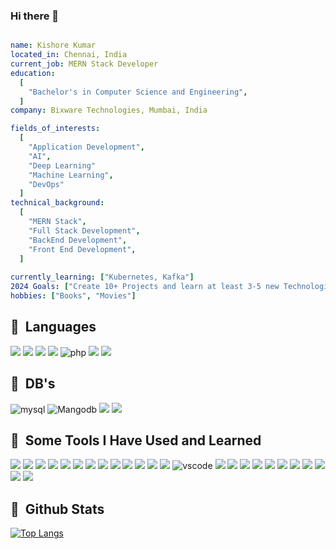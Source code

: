 ### Hi there 👋

```yaml

name: Kishore Kumar
located_in: Chennai, India
current_job: MERN Stack Developer
education:
  [
    "Bachelor's in Computer Science and Engineering",
  ]
company: Bixware Technologies, Mumbai, India

fields_of_interests:
  [
    "Application Development",
    "AI",
    "Deep Learning"
    "Machine Learning",
    "DevOps"
  ]
technical_background:
  [
    "MERN Stack",
    "Full Stack Development",
    "BackEnd Development",
    "Front End Development",
  ]
  
currently_learning: ["Kubernetes, Kafka"]
2024 Goals: ["Create 10+ Projects and learn at least 3-5 new Technologies."]
hobbies: ["Books", "Movies"]

```

<h2> 🚀 &nbsp;Languages</h2>
<p align="left">
<img src="https://cdn.jsdelivr.net/gh/devicons/devicon/icons/javascript/javascript-original.svg" width=“55” height=“55”/>
<img src="https://cdn.jsdelivr.net/gh/devicons/devicon/icons/typescript/typescript-original.svg" width=“55” height=“55”/>
<img src="https://cdn.jsdelivr.net/gh/devicons/devicon/icons/java/java-original.svg" width=“55” height=“55”/>
<img src="https://cdn.jsdelivr.net/gh/devicons/devicon/icons/python/python-original.svg" width=“55” height=“55”/>
<img src="https://cdn.jsdelivr.net/gh/devicons/devicon/icons/php/php-original.svg" alt="php" width=“55” height=“55”/>
<img src="https://cdn.jsdelivr.net/gh/devicons/devicon/icons/c/c-original.svg" width=“55” height=“55”/>
<img src="https://cdn.jsdelivr.net/gh/devicons/devicon/icons/html5/html5-original.svg" width=“55” height=“55”/>
</p>

<h2> 🚀 &nbsp;DB's</h2>
<p align="left">
<img src="https://cdn.jsdelivr.net/gh/devicons/devicon/icons/mysql/mysql-original.svg" width=“55” height=“55” alt="mysql"/>
<img src="https://img.shields.io/badge/MongoDB-%234ea94b.svg" width=“55” height=“55” alt="Mangodb"/>
<img src="https://cdn.jsdelivr.net/gh/devicons/devicon/icons/postgresql/postgresql-original.svg" width=“55” height=“55”/>
<img src="https://cdn.jsdelivr.net/gh/devicons/devicon@latest/icons/microsoftsqlserver/microsoftsqlserver-original.svg" width=“55” height=“55”/>          
</p>

<h2> 🚀 &nbsp;Some Tools I Have Used and Learned</h2>
<p align="left">
<img src="https://cdn.jsdelivr.net/gh/devicons/devicon/icons/nodejs/nodejs-original.svg" width=“55” height=“55”/>
<img src="https://cdn.jsdelivr.net/gh/devicons/devicon/icons/npm/npm-original-wordmark.svg" width=“55” height=“55”/>
<img src="https://cdn.jsdelivr.net/gh/devicons/devicon/icons/css3/css3-original.svg" width=“55” height=“55”/>
<img src="https://cdn.jsdelivr.net/gh/devicons/devicon/icons/react/react-original.svg" width=“55” height=“55”/>
<img src="https://cdn.jsdelivr.net/gh/devicons/devicon/icons/redux/redux-original.svg" width=“55” height=“55”/>
<img src="https://w7.pngwing.com/pngs/643/143/png-transparent-nextjs-hd-logo.png" width=“55” height=“55”/>
<img src="https://getlogo.net/wp-content/uploads/2020/11/supabase-logo-vector.png" width=“55” height=“55”/>
<img src="https://bgasparotto.com/wp-content/uploads/2017/12/spring-boot-logo.png" width=“55” height=“55”/>
<img src="https://upload.wikimedia.org/wikipedia/commons/thumb/e/e3/Jenkins_logo_with_title.svg/1280px-Jenkins_logo_with_title.svg.png" width=“55” height=“55”/>
<img src="https://static-00.iconduck.com/assets.00/kafka-icon-2048x935-cvu4503l.png" width=“55” height=“55”/>
<img src="https://seeklogo.com/images/T/typeorm-logo-F243B34DEE-seeklogo.com.png" width=“55” height=“55”/>
<img src="https://cdn.jsdelivr.net/gh/devicons/devicon/icons/sequelize/sequelize-original.svg" width=“55” height=“55”/>
<img src="https://cdn.jsdelivr.net/gh/devicons/devicon/icons/redis/redis-original.svg" width=“55” height=“55”/>
<img src="https://cdn.jsdelivr.net/gh/devicons/devicon/icons/vscode/vscode-original.svg" alt="vscode" width=“55” height=“55”/>
<img src="https://cdn.jsdelivr.net/gh/devicons/devicon/icons/pycharm/pycharm-original.svg" width=“55” height=“55”/>
<img src="https://cdn.jsdelivr.net/gh/devicons/devicon/icons/docker/docker-original.svg" width=“55” height=“55”/>
<img src="https://cdn.jsdelivr.net/gh/devicons/devicon@latest/icons/amazonwebservices/amazonwebservices-original-wordmark.svg" width=“55” height=“55”/>
<img src="https://cdn.jsdelivr.net/gh/devicons/devicon/icons/filezilla/filezilla-plain.svg" width=“55” height=“55”/>
<img src="https://cdn.jsdelivr.net/gh/devicons/devicon/icons/putty/putty-original.svg" width=“55” height=“55”/>
<img src="https://cdn.jsdelivr.net/gh/devicons/devicon/icons/github/github-original.svg" width=“55” height=“55”/>
<img src="https://cdn.jsdelivr.net/gh/devicons/devicon/icons/linux/linux-original.svg" width=“55” height=“55”/>
<img src="https://cdn.jsdelivr.net/gh/devicons/devicon/icons/wordpress/wordpress-original.svg" width=“55” height=“55”/>
<img src="https://cdn.jsdelivr.net/gh/devicons/devicon/icons/opencv/opencv-original.svg" width=“55” height=“55”/>
<img src="https://cdn.jsdelivr.net/gh/devicons/devicon/icons/anaconda/anaconda-original.svg" width=“55” height=“55”/>
<img src="https://cdn.jsdelivr.net/gh/devicons/devicon/icons/pandas/pandas-original.svg" width=“55” height=“55”/>
</p>

<h2> 🚀 &nbsp;Github Stats</h2>

[![Top Langs](https://github-readme-stats.vercel.app/api/top-langs/?username=kishorekumarmuthu)](https://github.com/anuraghazra/github-readme-stats)
